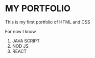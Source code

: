 # MY PORTFOLIO
This is my first portfolio of HTML and CSS
 
 For now I know
 



1. JAVA SCRIPT
1. NOD JS
1. REACT
  